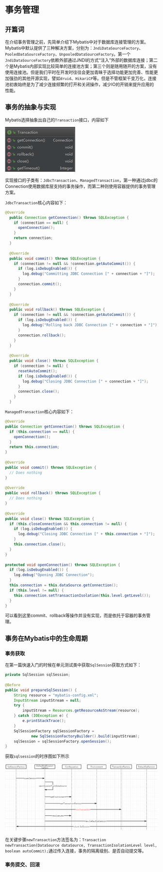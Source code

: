 # 事务管理

## 开篇词

在介绍事务管理之前，先简单介绍下Mybatis中对于数据库连接管理的方案。Mybatis中默认提供了三种解决方案，分别为：`JndiDataSourceFactory`、`PooledDataSourceFactory`、`UnpooledDataSourceFactory`。第一个`JndiDataSourceFactory`依赖外部通过JNDI的方式“注入”外部的数据库连接；第二个是Mybatis内部实现比较简单的连接池方案；第三个则是随用随开的方案，没有使用连接池。但是我们平时在开发时往往会更加青睐于选择功能更加完善、性能更加强劲的其他开源实现，譬如`druid`、`HikariCP`等。但是不管框架千变万化，连接池初衷始终是为了减少连接频繁的打开和关闭操作，减少IO的开销来提升应用的性能。

## 事务的抽象与实现

Mybatis选择抽象出自己的`Transaction`接口，内容如下

![](./images/04_01.png)

实现接口的子类有：`JdbcTransaction`、`ManagedTransaction`，第一种通过jdbc的Connection使用数据库层支持的事务操作，而第二种则使用容器提供的事务管理方案。

`JdbcTransaction`核心内容如下：

```java
@Override
  public Connection getConnection() throws SQLException {
    if (connection == null) {
      openConnection();
    }
    return connection;
  }

  @Override
  public void commit() throws SQLException {
    if (connection != null && !connection.getAutoCommit()) {
      if (log.isDebugEnabled()) {
        log.debug("Committing JDBC Connection [" + connection + "]");
      }
      connection.commit();
    }
  }

  @Override
  public void rollback() throws SQLException {
    if (connection != null && !connection.getAutoCommit()) {
      if (log.isDebugEnabled()) {
        log.debug("Rolling back JDBC Connection [" + connection + "]");
      }
      connection.rollback();
    }
  }

  @Override
  public void close() throws SQLException {
    if (connection != null) {
      resetAutoCommit();
      if (log.isDebugEnabled()) {
        log.debug("Closing JDBC Connection [" + connection + "]");
      }
      connection.close();
    }
  }
```

`ManagedTransaction`核心内容如下：

```java
@Override
public Connection getConnection() throws SQLException {
  if (this.connection == null) {
    openConnection();
  }
  return this.connection;
}

@Override
public void commit() throws SQLException {
  // Does nothing
}

@Override
public void rollback() throws SQLException {
  // Does nothing
}

@Override
public void close() throws SQLException {
  if (this.closeConnection && this.connection != null) {
    if (log.isDebugEnabled()) {
      log.debug("Closing JDBC Connection [" + this.connection + "]");
    }
    this.connection.close();
  }
}

protected void openConnection() throws SQLException {
  if (log.isDebugEnabled()) {
    log.debug("Opening JDBC Connection");
  }
  this.connection = this.dataSource.getConnection();
  if (this.level != null) {
    this.connection.setTransactionIsolation(this.level.getLevel());
  }
}
```

可以看到这里commit、rollback等操作并没有实现，而是依托于容器的事务管理。

## 事务在Mybatis中的生命周期

### 事务获取

在第一篇快速入门的时候在单元测试类中获取`SqlSession`获取方式如下：

```java
private SqlSession sqlSession;

@Before
public void prepareSqlSession() {
    String resource = "mybatis-config.xml";
    InputStream inputStream = null;
    try {
        inputStream = Resources.getResourceAsStream(resource);
    } catch (IOException e) {
        e.printStackTrace();
    }
    SqlSessionFactory sqlSessionFactory =
            new SqlSessionFactoryBuilder().build(inputStream);
    sqlSession = sqlSessionFactory.openSession();
}
```

获取`sqlsession`的时序图如下所示

![](./images/04_02.jpg)

在关键步骤`newTransaction`方法签名为：`Transaction newTransaction(DataSource dataSource, TransactionIsolationLevel level, boolean autoCommit);`通过传入连接，事务的隔离级别、是否自动提交等。

### 事务提交、回滚






